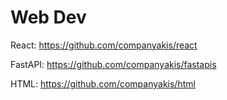 # Web Dev 

React:
https://github.com/companyakis/react

FastAPI:
https://github.com/companyakis/fastapis

HTML:
https://github.com/companyakis/html
